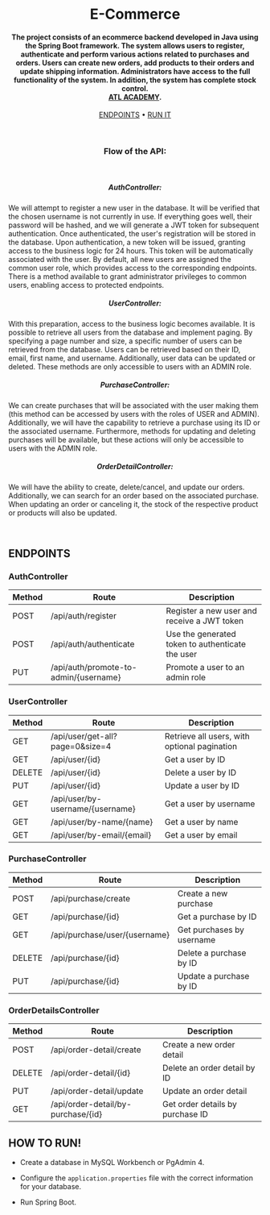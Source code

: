 <h1 align="center">
  <br>
  E-Commerce
  <br>
</h1>

<h4 align="center">The project consists of an ecommerce backend developed in Java using the Spring Boot framework.
  The system allows users to register, authenticate and perform various actions related to purchases and orders.
  Users can create new orders, add products to their orders and update shipping information.
  Administrators have access to the full functionality of the system. In addition, the system has complete stock control.
<br>
<b><a href="http://atl.academy" target="_blank">ATL ACADEMY</a></b>.</h4>

<p align="center">
   <a href="#endpoints">ENDPOINTS</a> •
  <a href="#runit">RUN IT</a>
</p>

<br>

<h3 align="center">Flow of the API: </h3>
<br>
<H5 align="center">AuthController:</H5>
<p>
We will attempt to register a new user in the database. It will be verified that the chosen username is not currently in use.
If everything goes well, their password will be hashed, and we will generate a JWT token for subsequent authentication.
Once authenticated, the user's registration will be stored in the database. Upon authentication, a new token will be issued, granting access to the business logic for 24 hours.
This token will be automatically associated with the user. By default, all new users are assigned the common user role, which provides access to the corresponding endpoints.
There is a method available to grant administrator privileges to common users, enabling access to protected endpoints.
</p> 
<H5 align="center">UserController:</H5>
<p>
With this preparation, access to the business logic becomes available. It is possible to retrieve all users from the database and implement paging.
By specifying a page number and size, a specific number of users can be retrieved from the database. Users can be retrieved based on their ID, email, first name, and username.
Additionally, user data can be updated or deleted. These methods are only accessible to users with an ADMIN role.
</p>
<H5 align="center">PurchaseController:</H5>
<p>
We can create purchases that will be associated with the user making them (this method can be accessed by users with the roles of USER and ADMIN).
Additionally, we will have the capability to retrieve a purchase using its ID or the associated username.
Furthermore, methods for updating and deleting purchases will be available, but these actions will only be accessible to users with the ADMIN role.
</p>
<H5 align="center">OrderDetailController:</H5>
<p>
We will have the ability to create, delete/cancel, and update our orders. Additionally, we can search for an order based on the associated purchase.
When updating an order or canceling it, the stock of the respective product or products will also be updated.
</p>
<br>

## ENDPOINTS

### AuthController

| Method   | Route                                 | Description                                        |
| -------- | ------------------------------------- | -------------------------------------------------- |
| POST     | /api/auth/register                    | Register a new user and receive a JWT token       |
| POST     | /api/auth/authenticate                | Use the generated token to authenticate the user   |
| PUT      | /api/auth/promote-to-admin/{username} | Promote a user to an admin role                    |

### UserController

| Method   | Route                                 | Description                                        |
| -------- | ------------------------------------- | -------------------------------------------------- |
| GET      | /api/user/get-all?page=0&size=4       | Retrieve all users, with optional pagination       |
| GET      | /api/user/{id}                        | Get a user by ID                                   |
| DELETE   | /api/user/{id}                        | Delete a user by ID                                |
| PUT      | /api/user/{id}                        | Update a user by ID                                |
| GET      | /api/user/by-username/{username}      | Get a user by username                             |
| GET      | /api/user/by-name/{name}              | Get a user by name                                 |
| GET      | /api/user/by-email/{email}            | Get a user by email                                |

### PurchaseController

| Method   | Route                                 | Description                                        |
| -------- | ------------------------------------- | -------------------------------------------------- |
| POST     | /api/purchase/create                  | Create a new purchase                              |
| GET      | /api/purchase/{id}                    | Get a purchase by ID                               |
| GET      | /api/purchase/user/{username}         | Get purchases by username                          |
| DELETE   | /api/purchase/{id}                    | Delete a purchase by ID                            |
| PUT      | /api/purchase/{id}                    | Update a purchase by ID                            |

### OrderDetailsController

| Method   | Route                                 | Description                                        |
| -------- | ------------------------------------- | -------------------------------------------------- |
| POST     | /api/order-detail/create              | Create a new order detail                          |
| DELETE   | /api/order-detail/{id}                | Delete an order detail by ID                       |
| PUT      | /api/order-detail/update              | Update an order detail                             |
| GET      | /api/order-detail/by-purchase/{id}    | Get order details by purchase ID                  |

## HOW TO RUN!

- Create a database in MySQL Workbench or PgAdmin 4.

- Configure the `application.properties` file with the correct information for your database.

- Run Spring Boot.
